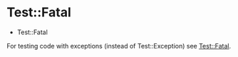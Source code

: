 # Test::Fatal

* Test::Fatal


For testing code with exceptions (instead of Test::Exception)
see [Test::Fatal](https://metacpan.org/pod/Test::Fatal).



